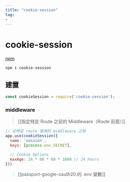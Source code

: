 ```yaml
---
title: "cookie-session"
tag: 
- 
---
```

# cookie-session
[npm](https://www.npmjs.com/package/cookie-session)
```shell
npm i cookie-session
```

## 建置

```js
const cookieSession = require('cookie-session');
```

### middleware
>[[指定特定 Route 之前的 Middleware（Route 前面）]]
```js
// 在特定 route 使用的 middleware 之前
app.use(cookieSession({
  name: 'session',
  keys: [process.env.SECRET],

  // Cookie Options
  maxAge: 24 * 60 * 60 * 1000 // 24 hours
}))
```
>[[passport-google-oauth20 的 .env 變數]]